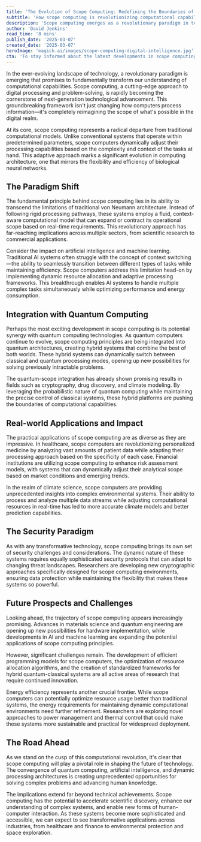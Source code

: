 ```yaml
---
title: 'The Evolution of Scope Computing: Redefining the Boundaries of Digital Intelligence'
subtitle: 'How scope computing is revolutionizing computational capabilities through dynamic, context-aware processing'
description: 'Scope computing emerges as a revolutionary paradigm in technology, fundamentally transforming computational capabilities through dynamic, context-aware processing. This breakthrough technology integrates with quantum computing and AI, promising to reshape everything from healthcare to climate science, while presenting new challenges in security and energy efficiency.'
author: 'David Jenkins'
read_time: '8 mins'
publish_date: '2025-03-07'
created_date: '2025-03-07'
heroImage: 'magick.ai/images/scope-computing-digital-intelligence.jpg'
cta: 'To stay informed about the latest developments in scope computing and its impact on the technology landscape, follow MagickAI on LinkedIn. Our team of experts regularly shares insights, analysis, and updates on this revolutionary technology and its applications across various sectors.'
---
```


In the ever-evolving landscape of technology, a revolutionary paradigm is emerging that promises to fundamentally transform our understanding of computational capabilities. Scope computing, a cutting-edge approach to digital processing and problem-solving, is rapidly becoming the cornerstone of next-generation technological advancement. This groundbreaking framework isn't just changing how computers process information—it's completely reimagining the scope of what's possible in the digital realm.

At its core, scope computing represents a radical departure from traditional computational models. Unlike conventional systems that operate within predetermined parameters, scope computers dynamically adjust their processing capabilities based on the complexity and context of the tasks at hand. This adaptive approach marks a significant evolution in computing architecture, one that mirrors the flexibility and efficiency of biological neural networks.

## The Paradigm Shift

The fundamental principle behind scope computing lies in its ability to transcend the limitations of traditional von Neumann architecture. Instead of following rigid processing pathways, these systems employ a fluid, context-aware computational model that can expand or contract its operational scope based on real-time requirements. This revolutionary approach has far-reaching implications across multiple sectors, from scientific research to commercial applications.

Consider the impact on artificial intelligence and machine learning. Traditional AI systems often struggle with the concept of context switching—the ability to seamlessly transition between different types of tasks while maintaining efficiency. Scope computers address this limitation head-on by implementing dynamic resource allocation and adaptive processing frameworks. This breakthrough enables AI systems to handle multiple complex tasks simultaneously while optimizing performance and energy consumption.

## Integration with Quantum Computing

Perhaps the most exciting development in scope computing is its potential synergy with quantum computing technologies. As quantum computers continue to evolve, scope computing principles are being integrated into quantum architectures, creating hybrid systems that combine the best of both worlds. These hybrid systems can dynamically switch between classical and quantum processing modes, opening up new possibilities for solving previously intractable problems.

The quantum-scope integration has already shown promising results in fields such as cryptography, drug discovery, and climate modeling. By leveraging the probabilistic nature of quantum computing while maintaining the precise control of classical systems, these hybrid platforms are pushing the boundaries of computational capabilities.

## Real-world Applications and Impact

The practical applications of scope computing are as diverse as they are impressive. In healthcare, scope computers are revolutionizing personalized medicine by analyzing vast amounts of patient data while adapting their processing approach based on the specificity of each case. Financial institutions are utilizing scope computing to enhance risk assessment models, with systems that can dynamically adjust their analytical scope based on market conditions and emerging trends.

In the realm of climate science, scope computers are providing unprecedented insights into complex environmental systems. Their ability to process and analyze multiple data streams while adjusting computational resources in real-time has led to more accurate climate models and better prediction capabilities.

## The Security Paradigm

As with any transformative technology, scope computing brings its own set of security challenges and considerations. The dynamic nature of these systems requires equally sophisticated security protocols that can adapt to changing threat landscapes. Researchers are developing new cryptographic approaches specifically designed for scope computing environments, ensuring data protection while maintaining the flexibility that makes these systems so powerful.

## Future Prospects and Challenges

Looking ahead, the trajectory of scope computing appears increasingly promising. Advances in materials science and quantum engineering are opening up new possibilities for hardware implementation, while developments in AI and machine learning are expanding the potential applications of scope computing principles.

However, significant challenges remain. The development of efficient programming models for scope computers, the optimization of resource allocation algorithms, and the creation of standardized frameworks for hybrid quantum-classical systems are all active areas of research that require continued innovation.

Energy efficiency represents another crucial frontier. While scope computers can potentially optimize resource usage better than traditional systems, the energy requirements for maintaining dynamic computational environments need further refinement. Researchers are exploring novel approaches to power management and thermal control that could make these systems more sustainable and practical for widespread deployment.

## The Road Ahead

As we stand on the cusp of this computational revolution, it's clear that scope computing will play a pivotal role in shaping the future of technology. The convergence of quantum computing, artificial intelligence, and dynamic processing architectures is creating unprecedented opportunities for solving complex problems and advancing human knowledge.

The implications extend far beyond technical achievements. Scope computing has the potential to accelerate scientific discovery, enhance our understanding of complex systems, and enable new forms of human-computer interaction. As these systems become more sophisticated and accessible, we can expect to see transformative applications across industries, from healthcare and finance to environmental protection and space exploration.